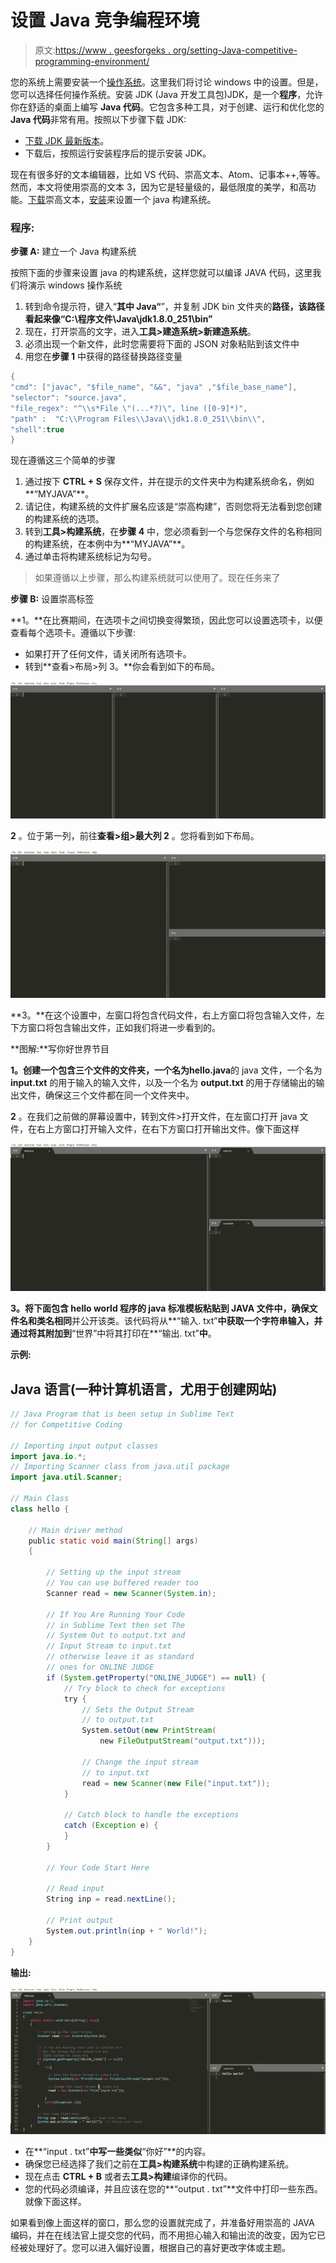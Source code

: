 # 设置 Java 竞争编程环境

> 原文:[https://www . geesforgeks . org/setting-Java-competitive-programming-environment/](https://www.geeksforgeeks.org/setting-up-java-competitive-programming-environment/)

您的系统上需要安装一个[操作系统](https://www.geeksforgeeks.org/operating-systems/)。这里我们将讨论 windows 中的设置。但是，您可以选择任何操作系统。安装 JDK (Java 开发工具包)JDK，是一个**程序**，允许你在舒适的桌面上编写 **Java 代码**。它包含多种工具，对于创建、运行和优化您的 **Java 代码**非常有用。按照以下步骤下载 JDK:

*   [下载 JDK 最新版本](https://www.oracle.com/java/technologies/javase-jdk15-downloads.html)。
*   下载后，按照运行安装程序后的提示安装 JDK。

现在有很多好的文本编辑器，比如 VS 代码、崇高文本、Atom、记事本++,等等。然而，本文将使用崇高的文本 3，因为它是轻量级的，最低限度的美学，和高功能。[下载](https://www.sublimetext.com/3)崇高文本，[安装](https://www.geeksforgeeks.org/how-to-install-sublime-text-3-in-windows/)来设置一个 java 构建系统。

### 程序:

**步骤 A:** 建立一个 Java 构建系统

按照下面的步骤来设置 java 的构建系统，这样您就可以编译 JAVA 代码，这里我们将演示 windows 操作系统

1.  转到命令提示符，键入“**其中 Java“**”，并复制 JDK bin 文件夹的**路径，该路径看起来像“C:\程序文件\Java\jdk1.8.0_251\bin”**
2.  现在，打开崇高的文字，进入**工具>建造系统>新建造系统**。
3.  必须出现一个新文件，此时您需要将下面的 JSON 对象粘贴到该文件中
4.  用您在**步骤 1** 中获得的路径替换路径变量

```java
{ 
"cmd": ["javac", "$file_name", "&&", "java" ,"$file_base_name"],  
"selector": "source.java",
"file_regex": "^\\s*File \"(...*?)\", line ([0-9]*)", 
"path" :  "C:\\Program Files\\Java\\jdk1.8.0_251\\bin\\",
"shell":true
}
```

现在遵循这三个简单的步骤

1.  通过按下 **CTRL + S** 保存文件，并在提示的文件夹中为构建系统命名，例如**“MYJAVA”**。
2.  请记住，构建系统的文件扩展名应该是“崇高构建”，否则您将无法看到您创建的构建系统的选项。
3.  转到**工具>构建系统**，在**步骤 4** 中，您必须看到一个与您保存文件的名称相同的构建系统，在本例中为**“MYJAVA”**。
4.  通过单击将构建系统标记为勾号。

> 如果遵循以上步骤，那么构建系统就可以使用了。现在任务来了

**步骤 B:** 设置崇高标签

**1。**在比赛期间，在选项卡之间切换变得繁琐，因此您可以设置选项卡，以便查看每个选项卡。遵循以下步骤:

*   如果打开了任何文件，请关闭所有选项卡。
*   转到**查看>布局>列 3。**你会看到如下的布局。

![](img/a1b74862f1a349bec7623f95750ebdd7.png)

**2** 。位于第一列，前往**查看>组>最大列 2** 。您将看到如下布局。

![](img/f38e864cb055a11ecf9921d24e3c98dd.png)

**3。**在这个设置中，左窗口将包含代码文件，右上方窗口将包含输入文件，左下方窗口将包含输出文件，正如我们将进一步看到的。

**图解:**写你好世界节目

**1。**创建一个包含三个文件的文件夹，一个名为**hello.java**的 java 文件，一个名为 **input.txt** 的用于输入的输入文件，以及一个名为 **output.txt** 的用于存储输出的输出文件，确保这三个文件都在同一个文件夹中。

**2** 。在我们之前做的屏幕设置中，转到文件>打开文件，在左窗口打开 java 文件，在右上方窗口打开输入文件，在右下方窗口打开输出文件。像下面这样

![](img/7ea2e6c3a6510702d2246e41f0555066.png)

**3。**将下面包含 hello world 程序的 java 标准模板粘贴到 JAVA 文件中，确保文件名和类名**相同**并公开该类。该代码将从**“输入. txt”**中获取一个字符串输入，并通过将其附加到**“世界”中将其打印在**“输出. txt”**中**。

**示例:**

## Java 语言(一种计算机语言，尤用于创建网站)

```java
// Java Program that is been setup in Sublime Text
// for Competitive Coding

// Importing input output classes
import java.io.*;
// Importing Scanner class from java.util package
import java.util.Scanner;

// Main Class
class hello {

    // Main driver method
    public static void main(String[] args)
    {

        // Setting up the input stream
        // You can use buffered reader too
        Scanner read = new Scanner(System.in);

        // If You Are Running Your Code
        // in Sublime Text then set The
        // System Out to output.txt and
        // Input Stream to input.txt
        // otherwise leave it as standard
        // ones for ONLINE JUDGE
        if (System.getProperty("ONLINE_JUDGE") == null) {
            // Try block to check for exceptions
            try {
                // Sets the Output Stream
                // to output.txt
                System.setOut(new PrintStream(
                    new FileOutputStream("output.txt")));

                // Change the input stream
                // to input.txt
                read = new Scanner(new File("input.txt"));
            }

            // Catch block to handle the exceptions
            catch (Exception e) {
            }
        }

        // Your Code Start Here

        // Read input
        String inp = read.nextLine();

        // Print output
        System.out.println(inp + " World!");
    }
}
```

**输出:**

![](img/9924ee6921b1e81591480548bdc7a32c.png)

*   在**“input . txt”**中写一些类似**“你好”**的内容。
*   确保您已经选择了我们之前在**工具>构建系统**中构建的正确构建系统。
*   现在点击 **CTRL + B** 或者去**工具>构建**编译你的代码。
*   您的代码必须编译，并且应该在您的**“output . txt”**文件中打印一些东西。就像下面这样。

如果看到像上面这样的窗口，那么您的设置就完成了，并准备好用崇高的 JAVA 编码，并在在线法官上提交您的代码，而不用担心输入和输出流的改变，因为它已经被处理好了。您可以进入偏好设置，根据自己的喜好更改字体或主题。